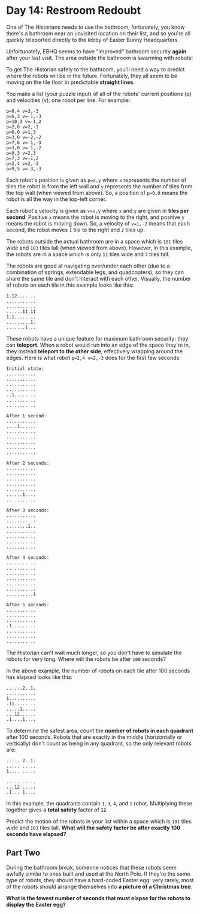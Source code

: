 # Day 14: Restroom Redoubt

One of The Historians needs to use the bathroom; fortunately, 
you know there's a bathroom near an unvisited location on their list, 
and so you're all quickly teleported directly to the lobby of Easter Bunny Headquarters.

Unfortunately, EBHQ seems to have "improved" bathroom security
**again** after your last visit. The area outside
the bathroom is swarming with robots!

To get The Historian safely to the bathroom, you'll need a way
to predict where the robots will be in the future. Fortunately, 
they all seem to be moving on the tile floor in predictable **straight lines**.

You make a list (your puzzle input) of all of the robots' 
current positions (p) and velocities (v), 
one robot per line. For example:

```
p=0,4 v=3,-3
p=6,3 v=-1,-3
p=10,3 v=-1,2
p=2,0 v=2,-1
p=0,0 v=1,3
p=3,0 v=-2,-2
p=7,6 v=-1,-3
p=3,0 v=-1,-2
p=9,3 v=2,3
p=7,3 v=-1,2
p=2,4 v=2,-3
p=9,5 v=-3,-3
```

Each robot's position is given as `p=x,y` where `x` represents the number of tiles
the robot is from the left wall and `y` represents the number
of tiles from the top wall (when viewed from above).
So, a position of `p=0,0` means the robot is all the way in the top-left corner.

Each robot's velocity is given as `v=x,y` where `x` and `y` are given in **tiles
per second**. Positive `x` means the robot is moving to the right, 
and positive `y` means the robot is moving down. So, a
velocity of `v=1,-2` means that each second, the robot 
moves `1` tile to the right and `2` tiles up.

The robots outside the actual bathroom are in a space which 
is `101` tiles wide and `103` tiles tall (when viewed from above). 
However, in this example, the robots are in a space which is
only `11` tiles wide and `7` tiles tall.

The robots are good at navigating over/under each other 
(due to a combination of springs, extendable legs, and quadcopters), so they can share the same tile
and don't interact with each other. Visually, the number 
of robots on each tile in this example looks like this:

```
1.12.......
...........
...........
......11.11
1.1........
.........1.
.......1...
```

These robots have a unique feature for maximum bathroom security: they can **teleport**. 
When a robot would run into an edge of the space they're in, they instead **teleport 
to the other side**, effectively wrapping around the edges. Here is what 
robot `p=2,4 v=2,-3` does for the first few seconds:

```
Initial state:
...........
...........
...........
...........
..1........
...........
...........

After 1 second:
...........
....1......
...........
...........
...........
...........
...........

After 2 seconds:
...........
...........
...........
...........
...........
......1....
...........

After 3 seconds:
...........
...........
........1..
...........
...........
...........
...........

After 4 seconds:
...........
...........
...........
...........
...........
...........
..........1

After 5 seconds:
...........
...........
...........
.1.........
...........
...........
...........
```

The Historian can't wait much longer, so you don't have 
to simulate the robots for very long. Where will the robots be after `100` seconds?

In the above example, the number of robots on each tile after 
100 seconds has elapsed looks like this:

```
......2..1.
...........
1..........
.11........
.....1.....
...12......
.1....1....
```

To determine the safest area, count the **number of robots in each
quadrant** after 100 seconds. Robots that are exactly in 
the middle (horizontally or vertically) don't count as 
being in any quadrant, so the only relevant robots are:

```
..... 2..1.
..... .....
1.... .....

..... .....
...12 .....
.1... 1....
```

In this example, the quadrants contain `1`, `3`, `4`, and `1` robot. 
Multiplying these together gives a **total safety** factor of **`12`**.

Predict the motion of the robots in your list within a space which is 
`101` tiles wide and `103` tiles tall. **What will the safety factor 
be after exactly 100 seconds have elapsed?**

## Part Two
During the bathroom break, someone notices that these robots seem
awfully similar to ones built and used at the North Pole.
If they're the same type of robots, they should have a
hard-coded Easter egg: very rarely, most of the robots 
should arrange themselves into **a picture of a Christmas tree**.

**What is the fewest number of seconds that must 
elapse for the robots to display the Easter egg?**